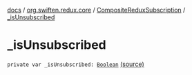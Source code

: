 [docs](../../index.md) / [org.swiften.redux.core](../index.md) / [CompositeReduxSubscription](index.md) / [_isUnsubscribed](./_is-unsubscribed.md)

# _isUnsubscribed

`private var _isUnsubscribed: `[`Boolean`](https://kotlinlang.org/api/latest/jvm/stdlib/kotlin/-boolean/index.html) [(source)](https://github.com/protoman92/KotlinRedux/tree/master/common/common-core/src/main/kotlin/org/swiften/redux/core/Subscription.kt#L105)